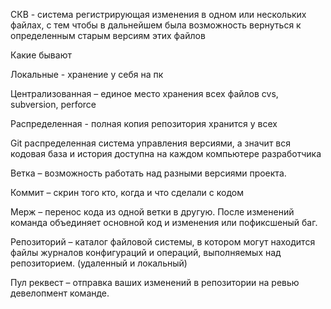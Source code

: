 СКВ - система регистрирующая изменения в одном или нескольких файлах, с тем чтобы в дальнейшем была возможность вернуться к определенным старым версиям этих файлов

Какие бывают

Локальные - хранение у себя на пк

Централизованная – единое место хранения всех файлов cvs, subversion, perforce

Распределенная - полная копия репозитория хранится у всех

Git распределенная система управления версиями, а значит вся кодовая база и история доступна на каждом компьютере разработчика

Ветка – возможность работать над разными версиями проекта.

Коммит – скрин того кто, когда и что сделали с кодом

Мерж – перенос кода из одной ветки в другую. После изменений команда объединяет основной код и изменения или пофиксшеный баг.

Репозиторий – каталог файловой системы, в котором могут находится файлы журналов конфигураций и операций, выполняемых над репозиторием. (удаленный и локальный)

Пул реквест – отправка ваших изменений в репозитории на ревью девелопмент команде.
